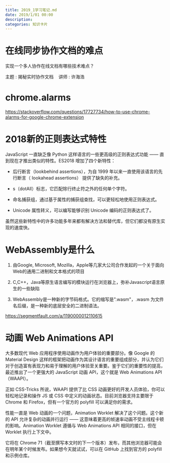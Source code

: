 ```yaml
---
title: 2019_1学习笔记.md
date: 2019/1/01 00:00
description:
categories: 知识卡片
---
```

# 在线同步协作文档的难点

实现一个多人协作在线文档有哪些技术难点？

主题 : 揭秘实时协作文档    讲师 : 许海浩

# chrome.alarms

https://stackoverflow.com/questions/17727734/how-to-use-chrome-alarms-for-google-chrome-extension

# 2018新的正则表达式特性

JavaScript 一直缺乏像 Python 这样语言的一些更高级的正则表达式功能 —— 直到现在才推出类似的特性。ES2018 增加了四个新特性：

- 后行断言（lookbehind assertions），为自 1999 年以来一直使用该语言的先行断言（ lookahead assertions） 提供了缺失的补充。

- s（dotAll）标志，它匹配除行终止符之外的任何单个字符。

- 命名捕获组，通过基于属性的捕获组查找，可以更轻松地使用正则表达式。

- Unicode 属性转义，可以编写能够识别 Unicode 编码的正则表达式了。

虽然这些新特性中的许多功能多年来都有解决方法和替代库，但它们都没有原生实现的速度快。

# WebAssembly是什么

1. 由Google, Microsoft, Mozilla，Apple等几家大公司合作发起的一个关于面向Web的通用二进制和文本格式的项目

2. C,C++，Java等原生语言编写的模块运行在浏览器上，弥补Javascript语言原生的一些缺陷

3. WebAssembly是一种新的字节码格式。它的缩写是".wasm"，.wasm 为文件名后缀，是一种新的底层安全的二进制语法。

https://segmentfault.com/a/1190000012110615

# 动画 Web Animations API

大多数现代 Web 应用程序使用动画作为用户体验的重要部分。像 Google 的 Material Design 这样的框架把动画作为其设计语言的重要组成部分，并认为它们对于创造富有表现力和易于理解的用户体验至关重要。鉴于它们的重要性的提高，最近推出了一个更强大的 JavaScript 动画 API，这个就是 Web Animations API（WAAPI）。

正如 CSS-Tricks 所说，WAAPI 提供了比 CSS 动画更好的开发人员体验，你可以轻松地记录和操作 JS 或 CSS 中定义的动画状态。目前浏览器支持主要限于 Chrome 和 Firefox，但有一个官方的 polyfill 可以满足你的需求。

性能一直是 Web 动画的一个问题，Animation Worklet 解决了这个问题。这个新的 API 允许复杂的动画并行运行 —— 这意味着更高的帧速率动画不受主线程卡顿的影响。Animation Worklet 遵循与 Web Animations API 相同的接口，但在 Worklet 执行上下文中。

它将在 Chrome 71（截至撰写本文时的下一个版本）发布，而其他浏览器可能会在明年某个时候发布。如果想今天就试试，可以在 GitHub 上找到官方的 polyfill 和示例仓库。

